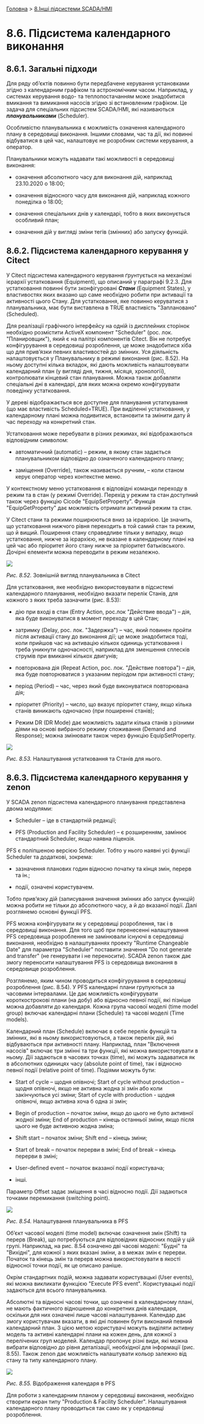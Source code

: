 [Головна](README.md) > [8.Інші підсистеми SCADA/HMI](8.md)

# 8.6. Підсистема календарного виконання

## 8.6.1. Загальні підходи

Для ряду об’єктів повинно бути передбачене керування установками згідно з календарним графіком та астрономічним часом. Наприклад, у системах керування водо- та теплопостачанням може знадобитися вмикання та вимикання насосів згідно зі встановленим графіком. Це задача для спеціальних підсистем SCADA/HMI, які називаються ***планувальниками*** (Scheduler). 

Особливістю планувальника є можливість означення календарного плану в середовищі виконання. Іншими словами, час та дії, які повинні відбуватися в цей час, налаштовує не розробник системи керування, а оператор. 

Планувальники можуть надавати такі можливості в середовищі виконання:

- означення абсолютного часу для виконання дій, наприклад 23.10.2020 о 18:00;

- означення відносного часу для виконання дій, наприклад кожного понеділка о 18:00;

- означення спеціальних днів у календарі, тобто в яких виконується особливий план;

- означення дій у вигляді зміни тегів (змінних) або запуску функцій. 

## 8.6.2. Підсистема календарного керування у Citect

У Citect підсистема календарного керування ґрунтується на механізмі ієрархії устатковання (Equipment), що описаний у параграфі 9.2.3. Для устатковання повинні бути зконфігуровані ***Стани*** (Equipment States), у властивостях яких вказано що саме необхідно робити при активації та активності цього Стану. Для устатковання, яке повинно керуватися з планувальника, має бути виставлена в TRUE властивість "Заплановано" (Scheduled). 

Для реалізації графічного інтерфейсу на одній із дисплейних сторінок необхідно розмістити ActiveX компонент "Scheduler" (рос. лок. "Планировщик"), який є на палітрі компонентів Citect. Він не потребує конфігурування в середовищі розроблення, це може знадобитися хіба що для прив’язки певних властивостей до змінних. Уся діяльність налаштовується у Планувальнику в режимі виконання (рис. 8.52). На ньому доступні кілька вкладок, які дають можливість налаштовувати календарний план (у вигляді дня, тижня, місяця, хронології), контролювати кінцевий стан планування. Можна також добавляти спеціальні дні в календарі, для яких можна окремо конфігурувати поведінку устатковання.

У дереві відображається все доступне для планування устаткування (що має властивість Scheduled=TRUE). При виділенні устатковання, у календарному плані можна подивитися, встановити та змінити дату й час переходу на конкретний стан. 

Устатковання може перебувати в різних режимах, які відображаються відповідним символом:

- автоматичний (automatic) – режим, в якому стан задається планувальником відповідно до означеного календарного плану;

- заміщення (Override), також називається ручним, – коли станом керує оператор через контекстне меню. 

У контекстному меню устатковання є відповідні команди переходу в режим та в стан (у режимі Override). Перехід у режим та стан доступний також через функцію Cicode "EquipSetProperty". Функція "EquipGetProperty" дає можливість отримати активний режим та стан.

У Citect стани та режими поширюються вниз за ієрархією. Це значить, що устатковання нижчого рівня переходить в той самий стан та режим, що й вищий. Поширення стану справедливе тільки у випадку, якщо устатковання, нижче за ієрархією, не вказане в календарному плані на цей час або пріоритет його стану нижче за пріоритет батьківського. Дочірні елементи можна переводити в режим незалежно.

![](media8/8_52.png)                               

*Рис. 8.52.* Зовнішній вигляд планувальника в Citect

Для устатковання, яке необхідно використовувати в підсистемі календарного планування, необхідно вказати перелік Станів, для кожного з яких треба зазначити (рис. 8.53):

- дію при вході в стан (Entry Action, рос.лок "Действие ввода") – дія, яка буде виконуватися в момент переходу в цей Стан; 

- затримку (Delay, рос. лок. "Задержка") – час, який повинен пройти після активації стану до виконання дії; це може знадобитися тоді, коли прийшов час на активацію кількох одиниць устатковання і треба уникнути одночасності, наприклад для зменшення сплесків струмів при вмиканні кількох двигунів;

- повторювана дія (Repeat Action, рос. лок. "Действие повтора") – дія, яка буде повторюватися з указаним періодом при активності стану; 

- період (Period) – час, через який буде виконуватися повторювана дія;

- пріоритет (Priority) – число, що вказує пріоритет стану, якщо кілька станів виникають одночасно (при поширенні станів);

- Режим DR (DR Mode) дає можливість задати кілька станів з різними діями на основі вибраного режиму споживання (Demand and Response); можна змінювати також через функцію EquipSetProperty.  

![](media8/8_53.png) 

*Рис. 8.53.* Налаштування устатковання та Станів для нього. 

## 8.6.3. Підсистема календарного керування у zenon

У SCADA zenon підсистема календарного планування представлена двома модулями: 

- Scheduler – іде в стандартній редакції; 

- PFS (Production and Facility Scheduler) – є розширенням, замінює стандартний Scheduler, якщо наявна ліцензія. 

PFS є поліпшеною версією Scheduler. Тобто у нього наявні усі функції Scheduler та додаткові, зокрема:

- зазначення планових годин відносно початку та кінця змін, перерв та ін.;

- події, означені користувачем.

Тобто прив’язку дій (записування значення змінних або запуск функцій) можна робити не тільки до абсолютного часу, а й до вказаної події. Далі розглянемо основні функції PFS.

PFS можна конфігурувати як у середовищі розроблення, так і в середовищі виконання. Для того щоб при перенесенні налаштування PFS середовища розроблення не замінювали існуючі в середовищі виконання, необхідно в налаштуваннях проекту "Runtime Changeable Date" для параметра "Scheduler" поставити значення "Do not generate and transfer" (не генерувати і не переносити). SCADA zenon також дає змогу переносити налаштування PFS із середовища виконання в середовище розроблення.

Розглянемо, яким чином проводиться конфігурування в середовищі розроблення (рис. 8.54). У PFS календарні плани групуються за часовими інтервалами. Це дає можливість конфігурувати короткострокові плани (на добу) або відносно певної події, які пізніше можна добавляти до календаря. Кожна група часової моделі (time model group) включає календарні плани (Schedule) та часові моделі (Time models). 

Календарний план (Schedule) включає в себе перелік функцій та змінних, які в ньому використовуються, а також перелік дій, які відбуваються при активності плану. Наприклад, план "Включення насосів" включає три змінні та три функції, які можна використовувати в ньому. Дії задаються в часових точках (time), які можуть задаватися як в абсолютних одиницях часу (absolute point of time), так і відносно певної події (relative point of time). Подіями можуть бути:

- Start of cycle – щодня опівночі; Start of cycle without production – щодня опівночі, якщо не активна жодна зі змін або коли закінчуються усі зміни; Start of cycle with production - щодня опівночі, якщо активна хоча б одна зі змін;

- Begin of production – початок зміни, якщо до цього не було активної жодної зміни; End of production – кінець останньої зміни, якщо після цього не буде активною жодна зміна;

- Shift start – початок зміни; Shift end – кінець зміни;

- Start of break – початок перерви в зміні; End of break – кінець перерви в зміні;

- User-defined event – початок вказаної події користувача;

- інші. 

Параметр Offset задає зміщення в часі відносно події. Дії задаються точками перемикання (switching point). 

![](media8/8_54.png) 

*Рис. 8.54.* Налаштування планувальника в PFS 

Об’єкт часової моделі (time model) включає означення змін (Shift) та перерв (Break), що потребуються для відповідних відносних подій у цій групі. Наприклад, на рис. 8.54 означено дві часові моделі: "Будні" та "Вихідні", для кожної з яких вказані зміни, а в межах змін є перерви. Початок та кінець змін та перерв можна використовувати в якості відносної точки події, як це описано раніше. 

Окрім стандартних подій, можна задавати користувацькі (User events), які можна викликати функцією "Execute PFS event". Користувацькі події задаються для всього планувальника.

Абсолютні та відносні часові точки, що означені в календарному плані, не мають фактичного відношення до конкретних днів календаря, оскільки для них означені лише часові налаштування. Календар дає змогу користувачам вказати, в які дні повинен бути виконаний певний календарний план. З цією метою користувачі можуть виділяти активну модель та активні календарні плани на кожен день, для кожної з перелічених груп моделей. Календар пропонує різні види, які можна вибрати відповідно до рівня деталізації, необхідної для інформації (рис. 8.55). Також zenon дає можливість налаштувати кольор залежно від стану та типу календарного плану. 

![](media8/8_55.png) 

*Рис. 8.55.* Відображення календаря в PFS 

Для роботи з календарним планом у середовищі виконання, необхідно створити екран типу "Production & Facility Scheduler". Налаштування календарного плану проводиться так само як у середовищі розроблення. 